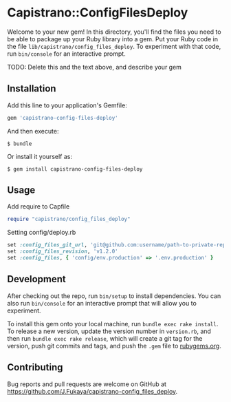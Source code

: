 # Capistrano::ConfigFilesDeploy

Welcome to your new gem! In this directory, you'll find the files you need to be able to package up your Ruby library into a gem. Put your Ruby code in the file `lib/capistrano/config_files_deploy`. To experiment with that code, run `bin/console` for an interactive prompt.

TODO: Delete this and the text above, and describe your gem

## Installation

Add this line to your application's Gemfile:

```ruby
gem 'capistrano-config-files-deploy'
```

And then execute:

    $ bundle

Or install it yourself as:

    $ gem install capistrano-config-files-deploy

## Usage

Add require to Capfile

```ruby
require "capistrano/config_files_deploy"
```

Setting config/deploy.rb

```ruby
set :config_files_git_url, 'git@github.com:username/path-to-private-repository'
set :config_files_revision, 'v1.2.0'
set :config_files, { 'config/env.production' => '.env.production' }
```

## Development

After checking out the repo, run `bin/setup` to install dependencies. You can also run `bin/console` for an interactive prompt that will allow you to experiment.

To install this gem onto your local machine, run `bundle exec rake install`. To release a new version, update the version number in `version.rb`, and then run `bundle exec rake release`, which will create a git tag for the version, push git commits and tags, and push the `.gem` file to [rubygems.org](https://rubygems.org).

## Contributing

Bug reports and pull requests are welcome on GitHub at https://github.com/J.Fukaya/capistrano-config_files_deploy.

